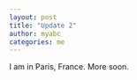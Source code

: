 ```yaml
---
layout: post
title: "Update 2"
author: myabc
categories: me
---
```



I am in Paris, France. More soon.
